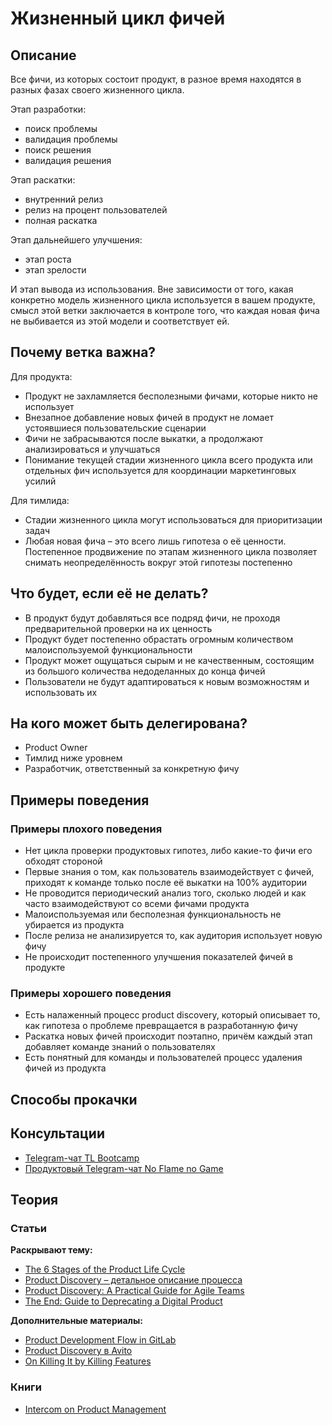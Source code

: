 # Жизненный цикл фичей
## Описание
Все фичи, из которых состоит продукт, в разное время находятся в разных фазах своего жизненного цикла.

Этап разработки:
- поиск проблемы
- валидация проблемы
- поиск решения
- валидация решения

Этап раскатки:
- внутренний релиз
- релиз на процент пользователей
- полная раскатка

Этап дальнейшего улучшения:
- этап роста
- этап зрелости

И этап вывода из использования. Вне зависимости от того, какая конкретно модель жизненного цикла используется в вашем продукте, смысл этой ветки заключается в контроле того, что каждая новая фича не выбивается из этой модели и соответствует ей.

## Почему ветка важна?
Для продукта:
- Продукт не захламляется бесполезными фичами, которые никто не использует
- Внезапное добавление новых фичей в продукт не ломает устоявшиеся пользовательские сценарии
- Фичи не забрасываются после выкатки, а продолжают анализироваться и улучшаться
- Понимание текущей стадии жизненного цикла всего продукта или отдельных фич используется для координации маркетинговых усилий

Для тимлида:
- Стадии жизненного цикла могут использоваться для приоритизации задач
- Любая новая фича – это всего лишь гипотеза о её ценности. Постепенное продвижение по этапам жизненного цикла позволяет снимать неопределённость вокруг этой гипотезы постепенно

## Что будет, если её не делать?
- В продукт будут добавляться все подряд фичи, не проходя предварительной проверки на их ценность
- Продукт будет постепенно обрастать огромным количеством малоиспользуемой функциональности
- Продукт может ощущаться сырым и не качественным, состоящим из большого количества недоделанных до конца фичей
- Пользователи не будут адаптироваться к новым возможностям и использовать их

## На кого может быть делегирована?
- Product Owner
- Тимлид ниже уровнем
- Разработчик, ответственный за конкретную фичу

## Примеры поведения
### Примеры плохого поведения
- Нет цикла проверки продуктовых гипотез, либо какие-то фичи его обходят стороной
- Первые знания о том, как пользователь взаимодействует с фичей, приходят к команде только после её выкатки на 100% аудитории
- Не проводится периодический анализ того, сколько людей и как часто взаимодействуют со всеми фичами продукта
- Малоиспользуемая или бесполезная функциональность не убирается из продукта
- После релиза не анализируется то, как аудитория использует новую фичу
- Не происходит постепенного улучшения показателей фичей в продукте

### Примеры хорошего поведения
- Есть налаженный процесс product discovery, который описывает то, как гипотеза о проблеме превращается в разработанную фичу
- Раскатка новых фичей происходит поэтапно, причём каждый этап добавляет команде знаний о пользователях
- Есть понятный для команды и пользователей процесс удаления фичей из продукта

## Способы прокачки
## Консультации
- [Telegram-чат TL Bootcamp](https://tlinks.run/tlbootcamp)
- [Продуктовый Telegram-чат No Flame no Game](https://t.me/joinchat/BrfI2UHjvA2HbQNSW4Irog)

## Теория
### Статьи
**Раскрывают тему:**
- [The 6 Stages of the Product Life Cycle](https://blog.hubspot.com/marketing/product-life-cycle)
- [Product Discovery – детальное описание процесса](http://productframework.ru/product_discovery)
- [Product Discovery: A Practical Guide for Agile Teams](https://herbig.co/product-discovery/)
- [The End: Guide to Deprecating a Digital Product](https://medium.com%2F@medium.com/@molenoski/the-end-guide-to-deprecating-a-digital-product-d4f3606b3a71)

**Дополнительные материалы:**
- [Product Development Flow in GitLab](https://about.gitlab.com/handbook/product-development-flow/)
- [Product Discovery в Avito](https://medium.com/@webmisha/%D0%BF%D1%80%D0%BE-discovery-sprints-e7f6cd48e124)
- [On Killing It by Killing Features](https://product.hubspot.com/blog/on-killing-it-by-killing-features)

### Книги
- [Intercom on Product Management](https://www.intercom.com/books/product-management)
